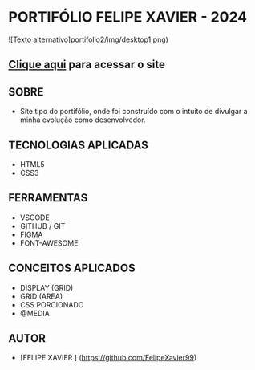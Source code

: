 # **PORTIFÓLIO FELIPE XAVIER - 2024**

![Texto alternativo]portifolio2/img/desktop1.png)

    

## [Clique aqui](https://ubiquitous-cascaron-eba84f.netlify.app/) para acessar o site

## **SOBRE**

- Site tipo do portifólio, onde foi construído com o intuito de divulgar a minha evolução como desenvolvedor.



## **TECNOLOGIAS APLICADAS**

- HTML5
- CSS3


## **FERRAMENTAS**

- VSCODE
- GITHUB / GIT
- FIGMA
- FONT-AWESOME


## **CONCEITOS APLICADOS**

- DISPLAY (GRID)
- GRID (AREA)
- CSS PORCIONADO
- @MEDIA

## **AUTOR**

- [FELIPE XAVIER ] (https://github.com/FelipeXavier99)

